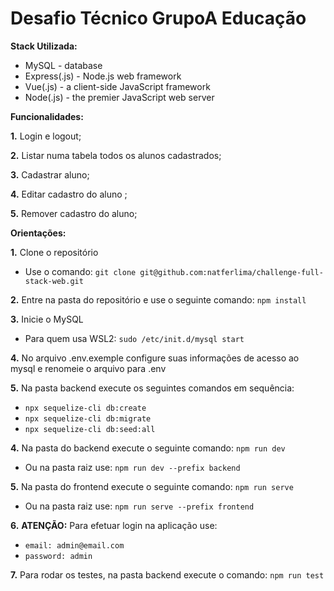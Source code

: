 # Desafio Técnico GrupoA Educação

**Stack Utilizada:**
* MySQL - database
* Express(.js) - Node.js web framework
* Vue(.js) - a client-side JavaScript framework
* Node(.js) - the premier JavaScript web server


**Funcionalidades:**

**1.** Login e logout;

**2.** Listar numa tabela todos os alunos cadastrados;

**3.** Cadastrar aluno;

**4.** Editar cadastro do aluno ;

**5.** Remover cadastro do aluno;


**Orientações:**

**1.** Clone o repositório
* Use o comando: ```git clone git@github.com:natferlima/challenge-full-stack-web.git ```

**2.** Entre na pasta do repositório e use o seguinte comando: ```npm install ```

**3.** Inicie o MySQL
* Para quem usa WSL2: ```sudo /etc/init.d/mysql start ```

**4.** No arquivo .env.exemple configure suas informações de acesso ao mysql e renomeie o arquivo para .env

**5.** Na pasta backend execute os seguintes comandos em sequência:
* ``` npx sequelize-cli db:create ```
* ``` npx sequelize-cli db:migrate ```
* ``` npx sequelize-cli db:seed:all ```

**4.** Na pasta do backend execute o seguinte comando: ``` npm run dev ```
* Ou na pasta raiz use: ```npm run dev --prefix backend ```

**5.** Na pasta do frontend execute o seguinte comando: ``` npm run serve ```
* Ou na pasta raiz use: ```npm run serve --prefix frontend ```

**6.** **ATENÇÃO:** Para efetuar login na aplicação use:
* ```email: admin@email.com  ```
* ```password: admin  ```

**7.** Para rodar os testes, na pasta backend execute o comando: ``` npm run test ```



